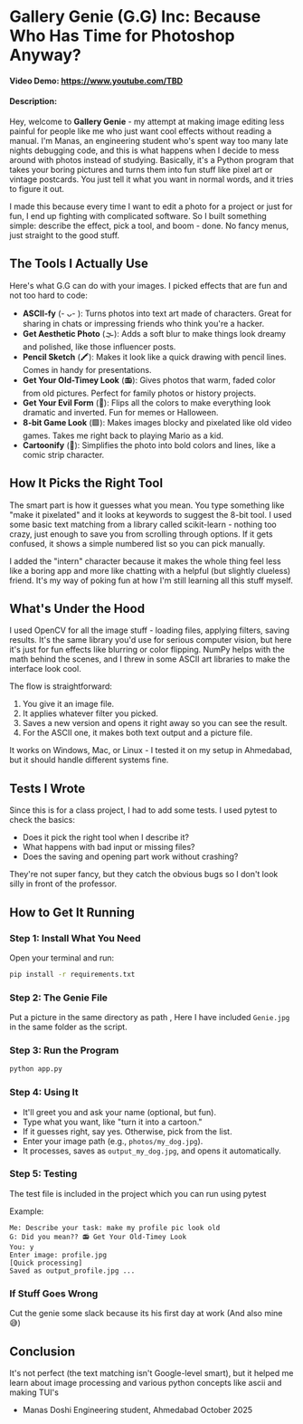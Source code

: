 # Gallery Genie (G.G) Inc: Because Who Has Time for Photoshop Anyway?

#### Video Demo: https://www.youtube.com/TBD

#### Description:

Hey, welcome to **Gallery Genie** - my attempt at making image editing less painful for people like me who just want cool effects without reading a manual. I'm Manas, an engineering student who's spent way too many late nights debugging code, and this is what happens when I decide to mess around with photos instead of studying. Basically, it's a Python program that takes your boring pictures and turns them into fun stuff like pixel art or vintage postcards. You just tell it what you want in normal words, and it tries to figure it out.

I made this because every time I want to edit a photo for a project or just for fun, I end up fighting with complicated software. So I built something simple: describe the effect, pick a tool, and boom - done. No fancy menus, just straight to the good stuff.

## The Tools I Actually Use

Here's what G.G can do with your images. I picked effects that are fun and not too hard to code:

- **ASCII-fy** (- ᴗ- ): Turns photos into text art made of characters. Great for sharing in chats or impressing friends who think you're a hacker.
- **Get Aesthetic Photo** (🌫️): Adds a soft blur to make things look dreamy and polished, like those influencer posts.
- **Pencil Sketch** (🖍️): Makes it look like a quick drawing with pencil lines. Comes in handy for presentations.
- **Get Your Old-Timey Look** (📻): Gives photos that warm, faded color from old pictures. Perfect for family photos or history projects.
- **Get Your Evil Form** (🌈): Flips all the colors to make everything look dramatic and inverted. Fun for memes or Halloween.
- **8-bit Game Look** (🟩): Makes images blocky and pixelated like old video games. Takes me right back to playing Mario as a kid.
- **Cartoonify** (🧩): Simplifies the photo into bold colors and lines, like a comic strip character.

## How It Picks the Right Tool

The smart part is how it guesses what you mean. You type something like "make it pixelated" and it looks at keywords to suggest the 8-bit tool. I used some basic text matching from a library called scikit-learn - nothing too crazy, just enough to save you from scrolling through options. If it gets confused, it shows a simple numbered list so you can pick manually.

I added the "intern" character because it makes the whole thing feel less like a boring app and more like chatting with a helpful (but slightly clueless) friend. It's my way of poking fun at how I'm still learning all this stuff myself.

## What's Under the Hood

I used OpenCV for all the image stuff - loading files, applying filters, saving results. It's the same library you'd use for serious computer vision, but here it's just for fun effects like blurring or color flipping. NumPy helps with the math behind the scenes, and I threw in some ASCII art libraries to make the interface look cool.

The flow is straightforward:
1. You give it an image file.
2. It applies whatever filter you picked.
3. Saves a new version and opens it right away so you can see the result.
4. For the ASCII one, it makes both text output and a picture file.

It works on Windows, Mac, or Linux - I tested it on my setup in Ahmedabad, but it should handle different systems fine.

## Tests I Wrote

Since this is for a class project, I had to add some tests. I used pytest to check the basics:
- Does it pick the right tool when I describe it?
- What happens with bad input or missing files?
- Does the saving and opening part work without crashing?

They're not super fancy, but they catch the obvious bugs so I don't look silly in front of the professor.

## How to Get It Running

### Step 1: Install What You Need
Open your terminal and run:
```bash
pip install -r requirements.txt
```

### Step 2: The Genie File
Put a picture in the same directory as path , Here I have included `Genie.jpg` in the same folder as the script.

### Step 3: Run the Program
```bash
python app.py
```

### Step 4: Using It
- It'll greet you and ask your name (optional, but fun).
- Type what you want, like "turn it into a cartoon."
- If it guesses right, say yes. Otherwise, pick from the list.
- Enter your image path (e.g., `photos/my_dog.jpg`).
- It processes, saves as `output_my_dog.jpg`, and opens it automatically.
### Step 5: Testing
The test file is included in the project which you can run using pytest

Example:
```
Me: Describe your task: make my profile pic look old
G: Did you mean?? 📻 Get Your Old-Timey Look
You: y
Enter image: profile.jpg
[Quick processing]
Saved as output_profile.jpg ...
```

### If Stuff Goes Wrong
Cut the genie some slack because its his first day at work (And also mine 😅)

## Conclusion

It's not perfect (the text matching isn't Google-level smart), but it helped me learn about image processing and various python concepts like ascii and making TUI's

- Manas Doshi
  Engineering student, Ahmedabad
  October 2025
